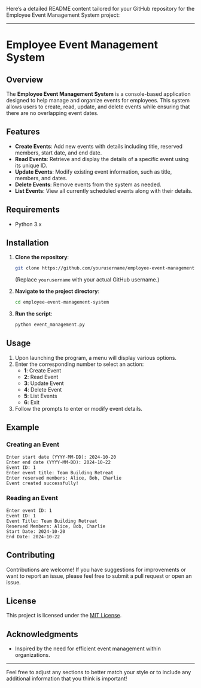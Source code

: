 Here’s a detailed README content tailored for your GitHub repository for the Employee Event Management System project:

---

# Employee Event Management System

## Overview

The **Employee Event Management System** is a console-based application designed to help manage and organize events for employees. This system allows users to create, read, update, and delete events while ensuring that there are no overlapping event dates.

## Features

- **Create Events**: Add new events with details including title, reserved members, start date, and end date.
- **Read Events**: Retrieve and display the details of a specific event using its unique ID.
- **Update Events**: Modify existing event information, such as title, members, and dates.
- **Delete Events**: Remove events from the system as needed.
- **List Events**: View all currently scheduled events along with their details.

## Requirements

- Python 3.x

## Installation

1. **Clone the repository**:
   ```bash
   git clone https://github.com/yourusername/employee-event-management-system.git
   ```
   (Replace `yourusername` with your actual GitHub username.)

2. **Navigate to the project directory**:
   ```bash
   cd employee-event-management-system
   ```

3. **Run the script**:
   ```bash
   python event_management.py
   ```

## Usage

1. Upon launching the program, a menu will display various options.
2. Enter the corresponding number to select an action:
   - **1**: Create Event
   - **2**: Read Event
   - **3**: Update Event
   - **4**: Delete Event
   - **5**: List Events
   - **6**: Exit
3. Follow the prompts to enter or modify event details.

## Example

### Creating an Event

```plaintext
Enter start date (YYYY-MM-DD): 2024-10-20
Enter end date (YYYY-MM-DD): 2024-10-22
Event ID: 1
Enter event title: Team Building Retreat
Enter reserved members: Alice, Bob, Charlie
Event created successfully!
```

### Reading an Event

```plaintext
Enter event ID: 1
Event ID: 1
Event Title: Team Building Retreat
Reserved Members: Alice, Bob, Charlie
Start Date: 2024-10-20
End Date: 2024-10-22
```

## Contributing

Contributions are welcome! If you have suggestions for improvements or want to report an issue, please feel free to submit a pull request or open an issue.

## License

This project is licensed under the [MIT License](LICENSE).

## Acknowledgments

- Inspired by the need for efficient event management within organizations.

---

Feel free to adjust any sections to better match your style or to include any additional information that you think is important!
